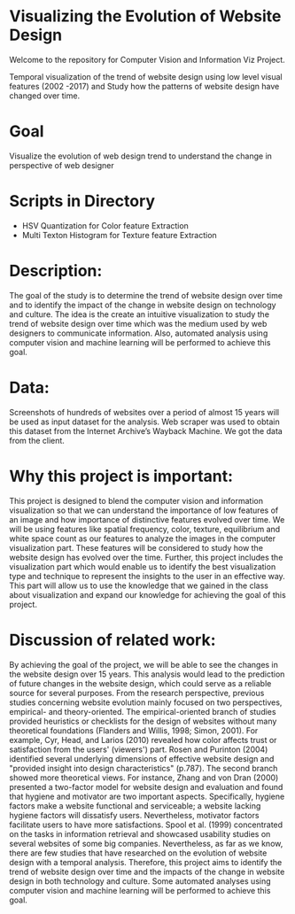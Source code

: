 # Visualizing the Evolution of Website Design
Welcome to the repository for Computer Vision and Information Viz Project.

Temporal visualization of the trend of website design using low level visual features (2002 -2017) and Study how the patterns of website design have changed over time.

# Goal
Visualize the evolution of web design trend to understand the change in perspective of web designer 

# Scripts in Directory
* HSV Quantization for Color feature Extraction
* Multi Texton Histogram for Texture feature Extraction

# Description: 
The goal of the study is to determine the trend of website design over time and to identify the impact of the change in website design on technology and culture. The idea is the create an intuitive visualization to study the trend of website design over time which was the medium used by web designers to communicate information. Also, automated analysis using computer vision and machine learning will be performed to achieve this goal.

# Data: 
Screenshots of hundreds of websites over a period of almost 15 years will be used as input dataset for the analysis. Web scraper was used to obtain this dataset from the Internet Archive’s Wayback Machine. We got the data from the client.

# Why this project is important: 

This project is designed to blend the computer vision and information visualization so that we can understand the importance of low features of an image and how importance of distinctive features evolved over time. We will be using features like spatial frequency, color, texture, equilibrium and white space count as our features to analyze the images in the computer visualization part. These features will be considered to study how the website design has evolved over the time. Further, this project includes the visualization part which would enable us to identify the best visualization type and technique to represent the insights to the user in an effective way. This part will allow us to use the knowledge that we gained in the class about visualization and expand our knowledge for achieving the goal of this project.

# Discussion of related work: 
By achieving the goal of the project, we will be able to see the changes in the website design over 15 years. This analysis would lead to the prediction of future changes in the website design, which could serve as a reliable source for several purposes.
From the research perspective, previous studies concerning website evolution mainly focused on two perspectives, empirical- and theory-oriented.
The empirical-oriented branch of studies provided heuristics or checklists for the design of websites without many theoretical foundations (Flanders and Willis, 1998; Simon, 2001). For example, Cyr, Head, and Larios (2010) revealed how color affects trust or satisfaction from the users' (viewers') part. Rosen and Purinton (2004) identified several underlying dimensions of effective website design and "provided insight into design characteristics" (p.787).
The second branch showed more theoretical views. For instance, Zhang and von Dran (2000) presented a two-factor model for website design and evaluation and found that hygiene and motivator are two important aspects. Specifically, hygiene factors make a website functional and serviceable; a website lacking hygiene factors will dissatisfy users. Nevertheless, motivator factors facilitate users to have more satisfactions. Spool et al. (1999) concentrated on the tasks in information retrieval and showcased usability studies on several websites of some big companies.
Nevertheless, as far as we know, there are few studies that have researched on the evolution of website design with a temporal analysis. Therefore, this project aims to identify the trend of website design over time and the impacts of the change in website design in both technology and culture. Some automated analyses using computer vision and machine learning will be performed to achieve this goal.


